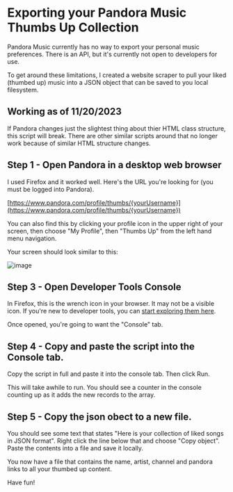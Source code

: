 # Exporting your Pandora Music Thumbs Up Collection

Pandora Music currently has no way to export your personal music preferences. There is an API, but it's currently not open to developers for use.

To get around these limitations, I created a website scraper to pull your liked (thumbed up) music into a JSON object that can be saved to you local filesystem.

## Working as of 11/20/2023
If Pandora changes just the slightest thing about thier HTML class structure, this script will break. There are other similar scripts around that no longer work because of similar HTML structure changes.

## Step 1 - Open Pandora in a desktop web browser
I used Firefox and it worked well. Here's the URL you're looking for (you must be logged into Pandora).

[https://www.pandora.com/profile/thumbs/{yourUsername}](https://www.pandora.com/profile/thumbs/{yourUsername})

You can also find this by clicking your profile icon in the upper right of your screen, then choose "My Profile", then "Thumbs Up" from the left hand menu navigation.

Your screen should look similar to this:

![image](https://github.com/jeffsikes/pandora_export/assets/6627582/d0fb64b6-f9c6-48b6-9425-a6b29d1f81ec)

## Step 3 - Open Developer Tools Console
In Firefox, this is the wrench icon in your browser. It may not be a visible icon. If you're new to developer tools, you can [start exploring them here](https://developer.mozilla.org/en-US/docs/Learn/Common_questions/Tools_and_setup/What_are_browser_developer_tools).

Once opened, you're going to want the "Console" tab.

## Step 4 - Copy and paste the script into the Console tab.
Copy the script in full and paste it into the console tab. Then click Run.

This will take awhile to run. You should see a counter in the console counting up as it adds the new records to the array.

## Step 5 - Copy the json obect to a new file.
You should see some text that states "Here is your collection of liked songs in JSON format".
Right click the line below that and choose "Copy object".
Paste the contents into a file and save it locally.

You now have a file that contains the name, artist, channel and pandora links to all your thumbed up content. 

Have fun!
